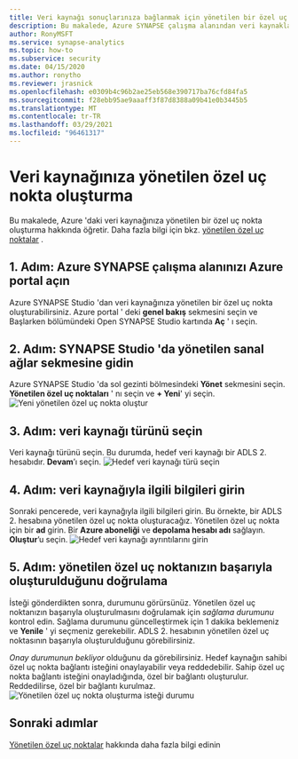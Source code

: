 ```yaml
---
title: Veri kaynağı sonuçlarınıza bağlanmak için yönetilen bir özel uç nokta oluşturma
description: Bu makalede, Azure SYNAPSE çalışma alanından veri kaynaklarınıza yönetilen bir özel uç nokta oluşturma hakkında öğretir.
author: RonyMSFT
ms.service: synapse-analytics
ms.topic: how-to
ms.subservice: security
ms.date: 04/15/2020
ms.author: ronytho
ms.reviewer: jrasnick
ms.openlocfilehash: e0309b4c96b2ae25eb568e390717ba76cfd84fa5
ms.sourcegitcommit: f28ebb95ae9aaaff3f87d8388a09b41e0b3445b5
ms.translationtype: MT
ms.contentlocale: tr-TR
ms.lasthandoff: 03/29/2021
ms.locfileid: "96461317"
---
```

# <a name="create-a-managed-private-endpoint-to-your-data-source"></a>Veri kaynağınıza yönetilen özel uç nokta oluşturma

Bu makalede, Azure 'daki veri kaynağınıza yönetilen bir özel uç nokta oluşturma hakkında öğretir. Daha fazla bilgi için bkz. [yönetilen özel uç noktalar](./synapse-workspace-managed-private-endpoints.md) .

## <a name="step-1-open-your-azure-synapse-workspace-in-azure-portal"></a>1. Adım: Azure SYNAPSE çalışma alanınızı Azure portal açın

Azure SYNAPSE Studio 'dan veri kaynağınıza yönetilen bir özel uç nokta oluşturabilirsiniz. Azure portal ' deki **genel bakış** sekmesini seçin ve Başlarken bölümündeki Open SYNAPSE Studio kartında **Aç** ' ı seçin.

## <a name="step-2-navigate-to-the-managed-virtual-networks-tab-in-synapse-studio"></a>2. Adım: SYNAPSE Studio 'da yönetilen sanal ağlar sekmesine gidin

Azure SYNAPSE Studio 'da sol gezinti bölmesindeki **Yönet** sekmesini seçin. **Yönetilen özel uç noktaları** ' nı seçin ve **+ Yeni**' yi seçin.
![Yeni yönetilen özel uç nokta oluştur](./media/how-to-create-managed-private-endpoints/managed-private-endpoint-2.png)

## <a name="step-3-select-the-data-source-type"></a>3. Adım: veri kaynağı türünü seçin

Veri kaynağı türünü seçin. Bu durumda, hedef veri kaynağı bir ADLS 2. hesabıdır. **Devam**’ı seçin.
![Hedef veri kaynağı türü seçin](./media/how-to-create-managed-private-endpoints/managed-private-endpoint-3.png)

## <a name="step-4-enter-information-about-the-data-source"></a>4. Adım: veri kaynağıyla ilgili bilgileri girin

Sonraki pencerede, veri kaynağıyla ilgili bilgileri girin. Bu örnekte, bir ADLS 2. hesabına yönetilen özel uç nokta oluşturacağız. Yönetilen özel uç nokta için bir **ad** girin. Bir **Azure aboneliği** ve **depolama hesabı adı** sağlayın. **Oluştur**’u seçin.
![Hedef veri kaynağı ayrıntılarını girin](./media/how-to-create-managed-private-endpoints/managed-private-endpoint-4.png)

## <a name="step-5-verify-that-your-managed-private-endpoint-was-successfully-created"></a>5. Adım: yönetilen özel uç noktanızın başarıyla oluşturulduğunu doğrulama

İsteği gönderdikten sonra, durumunu görürsünüz. Yönetilen özel uç noktanızın başarıyla oluşturulmasını doğrulamak için *sağlama durumunu* kontrol edin. Sağlama durumunu güncelleştirmek için 1 dakika beklemeniz ve **Yenile** ' yi seçmeniz gerekebilir. ADLS 2. hesabının yönetilen özel uç noktasının başarıyla oluşturulduğunu görebilirsiniz.

*Onay durumunun* *bekliyor* olduğunu da görebilirsiniz. Hedef kaynağın sahibi özel uç nokta bağlantı isteğini onaylayabilir veya reddedebilir. Sahip özel uç nokta bağlantı isteğini onayladığında, özel bir bağlantı oluşturulur. Reddedilirse, özel bir bağlantı kurulmaz.
![Yönetilen özel uç nokta oluşturma isteği durumu](./media/how-to-create-managed-private-endpoints/managed-private-endpoint-5.png)

## <a name="next-steps"></a>Sonraki adımlar

[Yönetilen özel uç noktalar](./synapse-workspace-managed-private-endpoints.md) hakkında daha fazla bilgi edinin